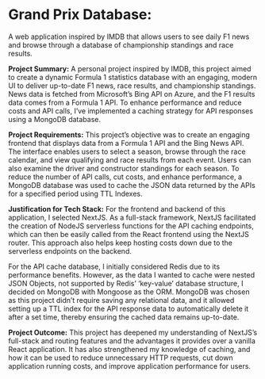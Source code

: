 # Grand Prix Database: 
A web application inspired by IMDB that allows users to see daily F1 news and browse through a database of championship standings and race results.

**Project Summary:** A personal project inspired by IMDB, this project aimed to create a dynamic Formula 1 statistics database with an engaging, modern UI to deliver up-to-date F1 news, race results, and championship standings. News data is fetched from Microsoft’s Bing API on Azure, and the F1 results data comes from a Formula 1 API. To enhance performance and reduce costs and API calls, I’ve implemented a caching strategy for API responses using a MongoDB database.

**Project Requirements:** This project’s objective was to create an engaging frontend that displays data from a Formula 1 API and the Bing News API. The interface enables users to select a season, browse through the race calendar, and view qualifying and race results from each event. Users can also examine the driver and constructor standings for each season. To reduce the number of API calls, cut costs, and enhance performance, a MongoDB database was used to cache the JSON data returned by the APIs for a specified period using TTL Indexes.

**Justification for Tech Stack:** For the frontend and backend of this application, I selected NextJS. As a full-stack framework, NextJS facilitated the creation of NodeJS serverless functions for the API caching endpoints, which can then be easily called from the React frontend using the NextJS router. This approach also helps keep hosting costs down due to the serverless endpoints on the backend.

For the API cache database, I initially considered Redis due to its performance benefits. However, as the data I wanted to cache were nested JSON Objects, not supported by Redis’ ‘key-value’ database structure, I decided on MongoDB with Mongoose as the ORM. MongoDB was chosen as this project didn’t require saving any relational data, and it allowed setting up a TTL index for the API response data to automatically delete it after a set time, thereby ensuring the cached data remains up-to-date.

**Project Outcome:** This project has deepened my understanding of NextJS’s full-stack and routing features and the advantages it provides over a vanilla React application. It has also strengthened my knowledge of caching, and how it can be used to reduce unnecessary HTTP requests, cut down application running costs, and improve application performance for users.
